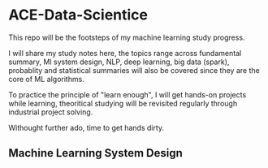 # ACE-Data-Scientice

This repo will be the footsteps of my machine learning study progress.

I will share my study notes here, the topics range across fundamental summary, Ml system design, NLP, deep learning, big data (spark), probablity and statistical summaries will also be covered since they are the core of ML algorithms. 

To practice the principle of "learn enough", I will get hands-on projects while learning, theoritical studying will be revisited regularly through industrial project solving. 


Withought further ado, time to get hands dirty.

## Machine Learning System Design
